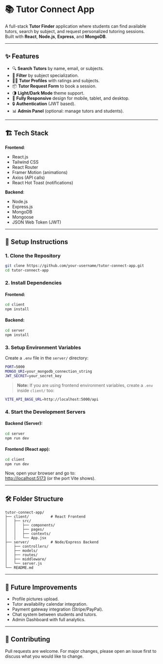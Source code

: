 # 📚 Tutor Connect App

A full-stack **Tutor Finder** application where students can find available tutors, search by subject, and request personalized tutoring sessions.  
Built with **React**, **Node.js**, **Express**, and **MongoDB**.

---

## ✨ Features

- 🔍 **Search Tutors** by name, email, or subjects.
- 📑 **Filter** by subject specialization.
- 🧑‍🏫 **Tutor Profiles** with ratings and subjects.
- 📦 **Tutor Request Form** to book a session.
- 🌗 **Light/Dark Mode** theme support.
- 📱 **Fully Responsive** design for mobile, tablet, and desktop.
- 🔒 **Authentication** (JWT based).
- 📊 **Admin Panel** (optional: manage tutors and students).

---

## 🏗️ Tech Stack

**Frontend**:
- React.js
- Tailwind CSS
- React Router
- Framer Motion (animations)
- Axios (API calls)
- React Hot Toast (notifications)

**Backend**:
- Node.js
- Express.js
- MongoDB
- Mongoose
- JSON Web Token (JWT)

---

## 🚀 Setup Instructions

### 1. Clone the Repository
```bash
git clone https://github.com/your-username/tutor-connect-app.git
cd tutor-connect-app
```

### 2. Install Dependencies

#### Frontend:
```bash
cd client
npm install
```

#### Backend:
```bash
cd server
npm install
```

### 3. Setup Environment Variables

Create a `.env` file in the `server/` directory:

```bash
PORT=5000
MONGO_URI=your_mongodb_connection_string
JWT_SECRET=your_secret_key
```

> **Note:** If you are using frontend environment variables, create a `.env` inside `client/` too:
```bash
VITE_API_BASE_URL=http://localhost:5000/api
```

### 4. Start the Development Servers

#### Backend (Server):
```bash
cd server
npm run dev
```

#### Frontend (React app):
```bash
cd client
npm run dev
```

Now, open your browser and go to:  
[http://localhost:5173](http://localhost:5173) (or the port Vite shows).

---

## 🛠️ Folder Structure

```
tutor-connect-app/
├── client/          # React Frontend
│   ├── src/
│   │   ├── components/
│   │   ├── pages/
│   │   ├── contexts/
│   │   └── App.jsx
├── server/          # Node/Express Backend
│   ├── controllers/
│   ├── models/
│   ├── routes/
│   ├── middleware/
│   └── server.js
└── README.md
```

---

## 🌟 Future Improvements

- Profile pictures upload.
- Tutor availability calendar integration.
- Payment gateway integration (Stripe/PayPal).
- Chat system between students and tutors.
- Admin Dashboard with full analytics.

---

## 🙌 Contributing

Pull requests are welcome. For major changes, please open an issue first to discuss what you would like to change.
